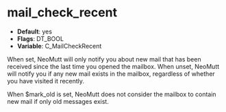 # mail_check_recent

- **Default**: yes
- **Flags**: DT_BOOL
- **Variable**: C_MailCheckRecent

When set, NeoMutt will only notify you about new mail that has been received
since the last time you opened the mailbox.  When unset, NeoMutt will notify you
if any new mail exists in the mailbox, regardless of whether you have visited it
recently.

When $mark_old is set, NeoMutt does not consider the mailbox to contain new
mail if only old messages exist.
